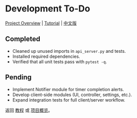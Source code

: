# Development To-Do
[Project Overview](README.md) | [Tutorial](TUTORIAL.md) | [中文版](REARMED.zh.md)


## Completed
- Cleaned up unused imports in `api_server.py` and tests.
- Installed required dependencies.
- Verified that all unit tests pass with `pytest -q`.

## Pending
- Implement Notifier module for timer completion alerts.
- Develop client-side modules (UI, controller, settings, etc.).
- Expand integration tests for full client/server workflow.

返回 [教程](TUTORIAL.md) 或 [项目概览](README.md)。
